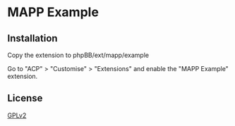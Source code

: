 # MAPP Example

## Installation

Copy the extension to phpBB/ext/mapp/example

Go to "ACP" > "Customise" > "Extensions" and enable the "MAPP Example" extension.

## License

[GPLv2](license.txt)
